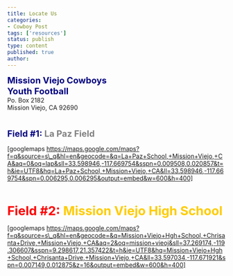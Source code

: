 ```yaml
---
title: Locate Us
categories:
- Cowboy Post
tags: ['resources']
status: publish
type: content
published: true
author: 
---
```

<big><big><span style="color:#000080;"><strong>Mission Viejo Cowboys</strong> </span><br>
<span style="color:#000080;"><strong>Youth Football</strong></span></big></big>  
Po. Box 2182  
Mission Viejo, CA 92690

<big><big><br>
<span style="color:#ff0000;"><strong><span style="color:#000080;">Field #1:</span> <span style="color:#808080;">La Paz Field</span></strong></span></big></big>

[googlemaps https://maps.google.com/maps?f=q&source=s\_q&hl=en&geocode=&q=La+Paz+School,+Mission+Viejo,+CA&aq=0&oq=lap&sll=33.598946,-117.669754&sspn=0.009508,0.020857&t=h&ie=UTF8&hq=La+Paz+School,+Mission+Viejo,+CA&ll=33.598946,-117.669754&spn=0.006295,0.006295&output=embed&w=600&h=400]

<big><big><big><big><br>
<span style="color:#ff0000;"><strong>Field #2: <span style="color:#ffcc00;">Mission Viejo High School</span></strong></span></big></big></big></big>

[googlemaps https://maps.google.com/maps?f=q&source=s\_q&hl=en&geocode=&q=Mission+Viejo+Hgh+School,+Chrisanta+Drive,+Mission+Viejo,+CA&aq=2&oq=mission+vieoj&sll=37.269174,-119.306607&sspn=9.298617,21.357422&t=h&ie=UTF8&hq=Mission+Viejo+Hgh+School,+Chrisanta+Drive,+Mission+Viejo,+CA&ll=33.597034,-117.671921&spn=0.007149,0.012875&z=16&output=embed&w=600&h=400]

